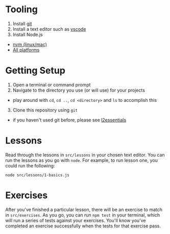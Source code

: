 # Tooling

1) Install [git](https://git-scm.com/)
2) Install a text editor such as [vscode](https://code.visualstudio.com/)
3) Install Node.js
  * [nvm (linux/mac)](https://github.com/nvm-sh/nvm#installing-and-updating)
  * [All platforms](https://nodejs.org/en/)

# Getting Setup

1) Open a terminal or command prompt
2) Navigate to the directory you use (or will use) for your projects
  * play around with `cd`, `cd ..`, `cd <directory>` and `ls` to accomplish this
3) Clone this repository using `git`
  * if you haven't used git before, please see [l2essentials](https://github.com/l2code-org/l2essentials)

# Lessons

Read through the lessons in `src/lessons` in your chosen text editor. You can run the lessons as you go with `node`. For example, to run lesson one, you could run the following:

`node src/lessons/1-basics.js`

# Exercises

After you've finished a particular lesson, there will be an exercise to match in `src/exercises`. As you go, you can run `npm test` in your terminal, which will run a series of tests against your exercises. You'll know you've completed an exercise successfully when the tests for that exercise pass.
